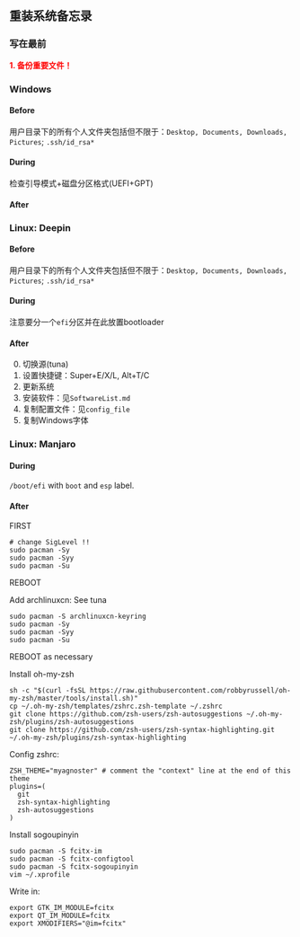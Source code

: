 ## 重装系统备忘录

### 写在最前
<font color='red'><b>1. 备份重要文件！</b></font>

### Windows

#### Before
用户目录下的所有个人文件夹包括但不限于：`` Desktop, Documents, Downloads, Pictures ``; `` .ssh/id_rsa* ``

#### During
检查引导模式+磁盘分区格式(UEFI+GPT)

#### After


### Linux: Deepin

#### Before
用户目录下的所有个人文件夹包括但不限于：`` Desktop, Documents, Downloads, Pictures ``; `` .ssh/id_rsa* ``

#### During

注意要分一个`` efi ``分区并在此放置bootloader

#### After

0. 切换源(tuna)
1. 设置快捷键：Super+E/X/L, Alt+T/C
1. 更新系统
1. 安装软件：见`` SoftwareList.md ``
1. 复制配置文件：见`` config_file ``
1. 复制Windows字体


### Linux: Manjaro

#### During

`` /boot/efi `` with `` boot `` and `` esp `` label.

#### After

FIRST

```shell
# change SigLevel !!
sudo pacman -Sy
sudo pacman -Syy
sudo pacman -Su
```

REBOOT

Add archlinuxcn: See tuna
```shell
sudo pacman -S archlinuxcn-keyring
sudo pacman -Sy
sudo pacman -Syy
sudo pacman -Su
```

REBOOT as necessary

Install oh-my-zsh

```shell
sh -c "$(curl -fsSL https://raw.githubusercontent.com/robbyrussell/oh-my-zsh/master/tools/install.sh)"
cp ~/.oh-my-zsh/templates/zshrc.zsh-template ~/.zshrc
git clone https://github.com/zsh-users/zsh-autosuggestions ~/.oh-my-zsh/plugins/zsh-autosuggestions
git clone https://github.com/zsh-users/zsh-syntax-highlighting.git ~/.oh-my-zsh/plugins/zsh-syntax-highlighting
```

Config zshrc: 

```shell
ZSH_THEME="myagnoster" # comment the "context" line at the end of this theme
plugins=(
  git
  zsh-syntax-highlighting
  zsh-autosuggestions
)
```

Install sogoupinyin

```shell
sudo pacman -S fcitx-im
sudo pacman -S fcitx-configtool
sudo pacman -S fcitx-sogoupinyin
vim ~/.xprofile
```

Write in:

```shell
export GTK_IM_MODULE=fcitx
export QT_IM_MODULE=fcitx
export XMODIFIERS="@im=fcitx"
```
